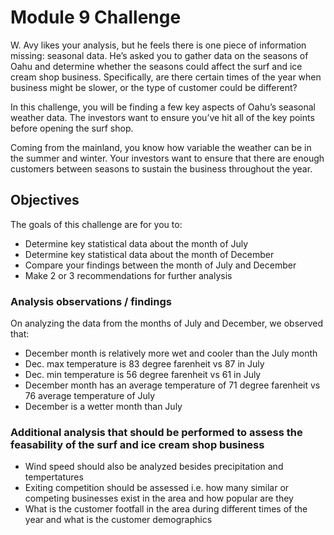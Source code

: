 # Module 9 Challenge

W. Avy likes your analysis, but he feels there is one piece of information missing: seasonal data. He’s asked you to gather data on the seasons of Oahu and determine whether the seasons could affect the surf and ice cream shop business. Specifically, are there certain times of the year when business might be slower, or the type of customer could be different?

In this challenge, you will be finding a few key aspects of Oahu’s seasonal weather data. The investors want to ensure you’ve hit all of the key points before opening the surf shop.

Coming from the mainland, you know how variable the weather can be in the summer and winter. Your investors want to ensure that there are enough customers between seasons to sustain the business throughout the year.

## Objectives
The goals of this challenge are for you to:
- Determine key statistical data about the month of July
- Determine key statistical data about the month of December
- Compare your findings between the month of July and December
- Make 2 or 3 recommendations for further analysis


### Analysis observations / findings
On analyzing the data from the months of July and December, we observed that:
- December month is relatively more wet and cooler than the July month
- Dec. max temperature is 83 degree farenheit vs 87 in July
- Dec. min temperature is 56 degree farenheit vs 61 in July
- December month has an average temperature of 71 degree farenheit vs 76 average temperature of July
- December is a wetter month than July


### Additional analysis that should be performed to assess the feasability of the surf and ice cream shop business
- Wind speed should also be analyzed besides precipitation and tempertatures
- Exiting competition should be assessed i.e. how many similar or competing businesses exist in the area and how popular are they
- What is the customer footfall in the area during different times of the year and what is the customer demographics
